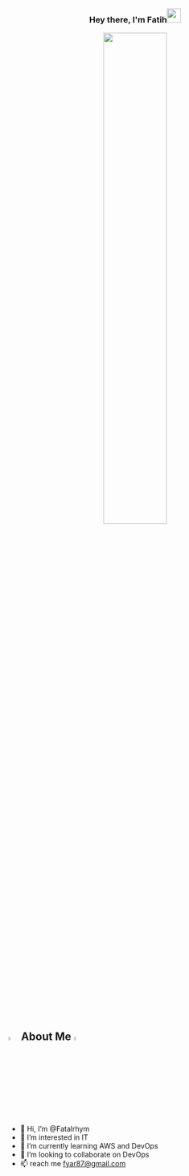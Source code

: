 <h3 align="center">Hey there, I'm Fatih<img src="https://media.giphy.com/media/hvRJCLFzcasrR4ia7z/giphy.gif" width="28">
  
  
<a href="#"><img width="50%" height="auto" src="https://assets3.botmetric.com/wp-content/uploads/2017/04/devops-for-aws-cloud-management-v2.png" height="75px"/></a>

## <img src="https://e7.pngegg.com/pngimages/5/215/png-clipart-magnifying-glass-emoji-sticker-emoticon-magnifying-glass-glass-lens.png" width="4%"> About Me <img src="https://e7.pngegg.com/pngimages/5/215/png-clipart-magnifying-glass-emoji-sticker-emoticon-magnifying-glass-glass-lens.png" width="4%">
  
- 👋 Hi, I’m @Fatalrhym
- 👀 I’m interested in IT
- 🌱 I’m currently learning AWS and DevOps
- 💞️ I’m looking to collaborate on DevOps
- 📫 reach me fyar87@gmail.com <br>

<!---
Fatalrhym/Fatalrhym is a ✨ special ✨ repository because its `README.md` (this file) appears on your GitHub profile.
You can click the Preview link to take a look at your changes.
--->
